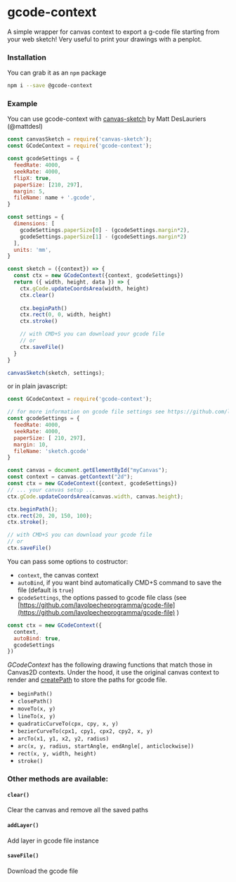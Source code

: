 # gcode-context

A simple wrapper for canvas context to export a g-code file starting from your web sketch!
Very useful to print your drawings with a penplot.

### Installation

You can grab it as an `npm` package
```bash
npm i --save @gcode-context
```

### Example
You can use gcode-context with [canvas-sketch](https://github.com/mattdesl/canvas-sketch) by Matt DesLauriers (@mattdesl)

```javascript
const canvasSketch = require('canvas-sketch');
const GCodeContext = require('gcode-context');

const gcodeSettings = {
  feedRate: 4000,
  seekRate: 4000,
  flipX: true,
  paperSize: [210, 297],
  margin: 5,
  fileName: name + '.gcode',
}

const settings = {
  dimensions: [
    gcodeSettings.paperSize[0] - (gcodeSettings.margin*2),
    gcodeSettings.paperSize[1] - (gcodeSettings.margin*2)
  ],
  units: 'mm',
}

const sketch = ({context}) => {
  const ctx = new GCodeContext({context, gcodeSettings})
  return ({ width, height, data }) => {
    ctx.gCode.updateCoordsArea(width, height)
    ctx.clear()
    
    ctx.beginPath()
    ctx.rect(0, 0, width, height)
    ctx.stroke()

    // with CMD+S you can download your gcode file 
    // or
    ctx.saveFile()
  }
}

canvasSketch(sketch, settings);
```

or in plain javascript: 

```javascript
const GCodeContext = require('gcode-context');

// for more information on gcode file settings see https://github.com/lavolpecheprogramma/gcode-file
const gcodeSettings = {
  feedRate: 4000,
  seekRate: 4000,
  paperSize: [ 210, 297],
  margin: 10,
  fileName: 'sketch.gcode'
}

const canvas = document.getElementById("myCanvas");
const context = canvas.getContext("2d");
const ctx = new GCodeContext({context, gcodeSettings})
// ... your canvas setup ...
ctx.gCode.updateCoordsArea(canvas.width, canvas.height);

ctx.beginPath();
ctx.rect(20, 20, 150, 100);
ctx.stroke();

// with CMD+S you can download your gcode file 
// or
ctx.saveFile()

```

You can pass some options to costructor:

- `context`, the canvas context
- `autoBind`, if you want bind automatically CMD+S command to save the file (default is `true`)
- `gcodeSettings`, the options passed to gcode file class (see [https://github.com/lavolpecheprogramma/gcode-file](https://github.com/lavolpecheprogramma/gcode-file) )

```javascript
const ctx = new GCodeContext({
  context,
  autoBind: true,
  gcodeSettings
})
```

*GCodeContext* has the following drawing functions that match those in Canvas2D contexts.
Under the hood, it use the original canvas context to render and [createPath](https://github.com/mattdesl/canvas-sketch-util/blob/master/docs/penplot.md#createPath) to store the paths for gcode file.

- `beginPath()`
- `closePath()`
- `moveTo(x, y)`
- `lineTo(x, y)`
- `quadraticCurveTo(cpx, cpy, x, y)`
- `bezierCurveTo(cpx1, cpy1, cpx2, cpy2, x, y)`
- `arcTo(x1, y1, x2, y2, radius)`
- `arc(x, y, radius, startAngle, endAngle[, anticlockwise])`
- `rect(x, y, width, height)`
- `stroke()`

### Other methods are available:

#### `clear()`
Clear the canvas and remove all the saved paths

#### `addLayer()`
Add layer in gcode file instance

#### `saveFile()`
Download the gcode file
